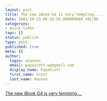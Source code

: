 ```yaml
---
layout: post
title: The new iBook G4 is very tempting....
date: 2003-10-23 09:10:56.000000000 +02:00
categories:
- quick links
tags: []
status: publish
type: post
published: true
meta: {}
author:
  login: shanson
  email: papascott-wp@gmail.com
  display_name: PapaScott
  first_name: Scott
  last_name: Hanson
---
```

<p><a title="The only way to get rid of a temptation is to yield to it" href="http://vowe.net/archives/003731.html">The new iBook G4 is very tempting....</a></p>
